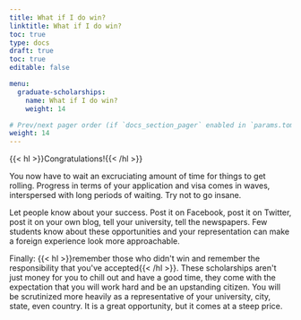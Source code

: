 ```yaml
---
title: What if I do win?
linktitle: What if I do win?
toc: true
type: docs
draft: true
toc: true
editable: false

menu:
  graduate-scholarships:
    name: What if I do win?
    weight: 14

# Prev/next pager order (if `docs_section_pager` enabled in `params.toml`)
weight: 14
---
```


{{< hl >}}Congratulations!{{< /hl >}}

You now have to wait an excruciating amount of time for things to get rolling. Progress in terms of your application and visa comes in waves, interspersed with long periods of waiting. Try not to go insane.

Let people know about your success. Post it on Facebook, post it on Twitter, post it on your own blog, tell your university, tell the newspapers. Few students know about these opportunities and your representation can make a foreign experience look more approachable.

Finally: {{< hl >}}remember those who didn't win and remember the responsibility that you've accepted{{< /hl >}}. These scholarships aren't just money for you to chill out and have a good time, they come with the expectation that you will work hard and be an upstanding citizen. You will be scrutinized more heavily as a representative of your university, city, state, even country. It is a great opportunity, but it comes at a steep price.
